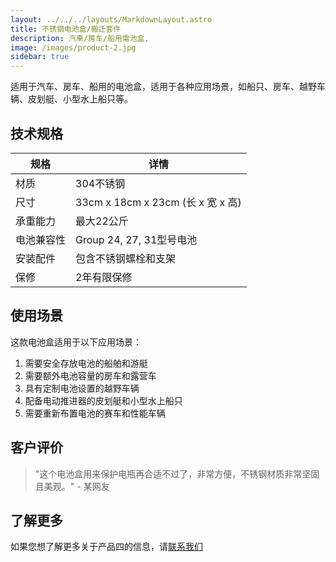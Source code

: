 ```yaml
---
layout: ../../../layouts/MarkdownLayout.astro
title: 不锈钢电池盒/搬迁套件
description: 汽車/房车/船用電池盒,
image: /images/product-2.jpg
sidebar: true
---
```


适用于汽车、房车、船用的电池盒，适用于各种应用场景，如船只、房车、越野车辆、皮划艇、小型水上船只等。

## 技术规格

<div class="styled-table">

| 规格 | 详情 |
|------|------|
| 材质 | 304不锈钢 |
| 尺寸 | 33cm x 18cm x 23cm (长 x 宽 x 高) |
| 承重能力 | 最大22公斤 |
| 电池兼容性 | Group 24, 27, 31型号电池 |
| 安装配件 | 包含不锈钢螺栓和支架 |
| 保修 | 2年有限保修 |

</div>


<div class="use-cases-section">
  <h2>使用场景</h2>
  <p>这款电池盒适用于以下应用场景：</p>
  <ol>
    <li>需要安全存放电池的船舶和游艇</li>
    <li>需要额外电池容量的房车和露营车</li>
    <li>具有定制电池设置的越野车辆</li>
    <li>配备电动推进器的皮划艇和小型水上船只</li>
    <li>需要重新布置电池的赛车和性能车辆</li>
  </ol>
</div>



## 客户评价

> "这个电池盒用来保护电瓶再合适不过了，非常方便，不锈钢材质非常坚固且美观。" - 某网友




## 了解更多

如果您想了解更多关于产品四的信息，请[联系我们](/zh/contact)